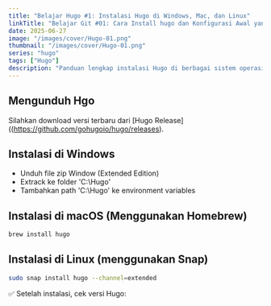 ```yaml
---
title: "Belajar Hugo #1: Instalasi Hugo di Windows, Mac, dan Linux"
linkTitle: "Belajar Git #01: Cara Install hugo dan Konfigurasi Awal yang Harus Dilakukan"
date: 2025-06-27
image: "/images/cover/Hugo-01.png"
thumbnail: "/images/cover/Hugo-01.png"
series: "hugo"
tags: ["Hugo"]
description: "Panduan lengkap instalasi Hugo di berbagai sistem operasi"
---
```


## Mengunduh Hgo

Silahkan download versi terbaru dari [Hugo Release]((https://github.com/gohugoio/hugo/releases).

## Instalasi di Windows

- Unduh file zip Window (Extended Edition)
- Extrack ke folder 'C:\Hugo\'
- Tambahkan path 'C:\Hugo\' ke environment variables

## Instalasi di macOS (Menggunakan Homebrew)

```bash
brew install hugo
```
## Instalasi di Linux (menggunakan Snap)

```bash
sudo snap install hugo --channel=extended
```

✅ Setelah instalasi, cek versi Hugo:

